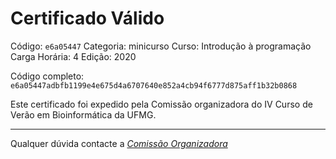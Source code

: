 # Certificado Válido

Código: `e6a05447`
Categoria: minicurso
Curso: Introdução à programação
Carga Horária: 4
Edição: 2020


Código completo: `e6a05447adbfb1199e4e675d4a6707640e852a4cb94f6777d875aff1b32b0868`


Este certificado foi expedido pela Comissão organizadora do IV Curso de Verão em Bioinformática da UFMG.

----

Qualquer dúvida contacte a [_Comissão Organizadora_](<mailto:cursobioinfoufmg@gmail.com$subject=[Certificados]>)

